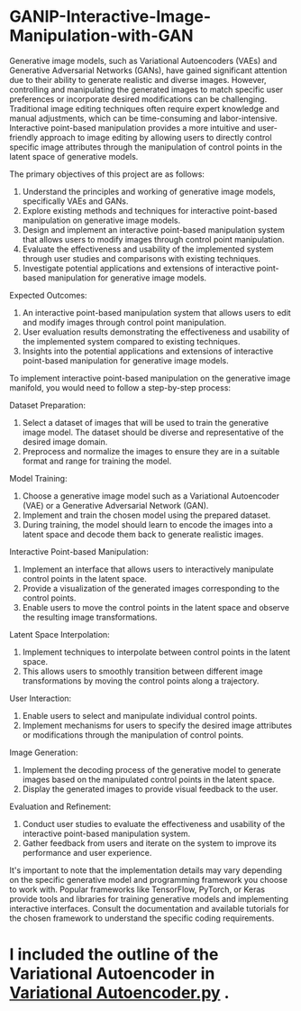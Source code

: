 # GANIP-Interactive-Image-Manipulation-with-GAN

Generative image models, such as Variational Autoencoders (VAEs) and Generative Adversarial Networks (GANs), have gained significant attention due to their ability to generate realistic and diverse images. However, controlling and manipulating the generated images to match specific user preferences or incorporate desired modifications can be challenging. Traditional image editing techniques often require expert knowledge and manual adjustments, which can be time-consuming and labor-intensive. Interactive point-based manipulation provides a more intuitive and user-friendly approach to image editing by allowing users to directly control specific image attributes through the manipulation of control points in the latent space of generative models.

The primary objectives of this project are as follows:

1. Understand the principles and working of generative image models, specifically VAEs and GANs.
2. Explore existing methods and techniques for interactive point-based manipulation on generative image models.
3. Design and implement an interactive point-based manipulation system that allows users to modify images through control point manipulation.
4. Evaluate the effectiveness and usability of the implemented system through user studies and comparisons with existing techniques.
5. Investigate potential applications and extensions of interactive point-based manipulation for generative image models.

Expected Outcomes:

1. An interactive point-based manipulation system that allows users to edit and modify images through control point manipulation.
2. User evaluation results demonstrating the effectiveness and usability of the implemented system compared to existing techniques.
3. Insights into the potential applications and extensions of interactive point-based manipulation for generative image models.

To implement interactive point-based manipulation on the generative image manifold, you would need to follow a step-by-step process:

Dataset Preparation:
1. Select a dataset of images that will be used to train the generative image model. The dataset should be diverse and representative of the desired image domain.
2. Preprocess and normalize the images to ensure they are in a suitable format and range for training the model.

Model Training:
1. Choose a generative image model such as a Variational Autoencoder (VAE) or a Generative Adversarial Network (GAN).
2. Implement and train the chosen model using the prepared dataset.
3. During training, the model should learn to encode the images into a latent space and decode them back to generate realistic images.

Interactive Point-based Manipulation:
1. Implement an interface that allows users to interactively manipulate control points in the latent space.
2. Provide a visualization of the generated images corresponding to the control points.
3. Enable users to move the control points in the latent space and observe the resulting image transformations.

Latent Space Interpolation:
1. Implement techniques to interpolate between control points in the latent space.
2. This allows users to smoothly transition between different image transformations by moving the control points along a trajectory.

User Interaction:
1. Enable users to select and manipulate individual control points.
2. Implement mechanisms for users to specify the desired image attributes or modifications through the manipulation of control points.

Image Generation:
1. Implement the decoding process of the generative model to generate images based on the manipulated control points in the latent space.
2. Display the generated images to provide visual feedback to the user.

Evaluation and Refinement:
1. Conduct user studies to evaluate the effectiveness and usability of the interactive point-based manipulation system.
2. Gather feedback from users and iterate on the system to improve its performance and user experience.

It's important to note that the implementation details may vary depending on the specific generative model and programming framework you choose to work with. Popular frameworks like TensorFlow, PyTorch, or Keras provide tools and libraries for training generative models and implementing interactive interfaces. Consult the documentation and available tutorials for the chosen framework to understand the specific coding requirements.


# I included the outline of the Variational Autoencoder in [Variational Autoencoder.py](https://github.com/Lancelot03/GANIP-Interactive-Image-Manipulation-with-GAN/blob/main/Variational%20Autoencoder.py) .
